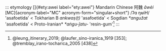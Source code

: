 ::: etymology
[]{#ety:awei label="ety:awei"} Mandarin Chinese 阿魏 *āwèi*
[MC]{acronym-label="MC" acronym-form="singular+short"} /ʔɑ ŋʉiH/
'asafoetida' \< Tokharian B *ankwaṣ(ṭ)* 'asafoetida' \< Sogdian
*\*angužat* 'asafoetida' \< Proto-Iranian\* *\*aṅgu-ǰatu-*
'resin-gum'[^1]
:::

[^1]: @leung_itinerary_2019; @laufer_sino-iranica_1919 [353];
    @tremblay_irano-tocharica_2005 [438]
